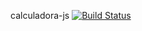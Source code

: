 calculadora-js
[![Build Status](https://travis-ci.org/ViniciusCastroS/calculadora-js.svg?branch=master)](https://travis-ci.org/ViniciusCastroS/calculadora-js)